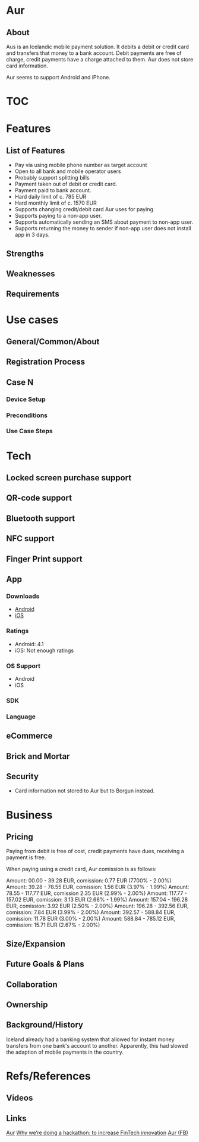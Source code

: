 # Aur

## About

Aus is an Icelandic mobile payment solution. It debits a debit or credit card and transfers that money to a bank account. Debit payments are free of charge, credit payments have a charge attached to them. Aur does not store card information.

Aur seems to support Android and iPhone.

# TOC
<!-- toc -->

# Features
## List of Features

* Pay via using mobile phone number as target account
* Open to all bank and mobile operator users
* Probably support splitting bills
* Payment taken out of debit or credit card.
* Payment paid to bank account.
* Hard daily limit of c. 785 EUR
* Hard monthly limit of c. 1570 EUR
* Supports changing credit/debit card Aur uses for paying
* Supports paying to a non-app user.
* Supports automatically sending an SMS about payment to non-app user.
* Supports returning the money to sender if non-app user does not install app in 3 days.

## Strengths
## Weaknesses
## Requirements

# Use cases
## General/Common/About
## Registration Process
## Case N
### Device Setup
### Preconditions
### Use Case Steps

# Tech
## Locked screen purchase support
## QR-code support
## Bluetooth support
## NFC support
## Finger Print support
## App
### Downloads

* [Android](https://play.google.com/store/apps/details?id=stokkur.figo.android)
* [iOS](https://itunes.apple.com/us/app/aur/id1015018499)

### Ratings

* Android: 4.1
* iOS: Not enough ratings

### OS Support

* Android
* iOS

### SDK
### Language
## eCommerce
## Brick and Mortar
## Security

* Card information not stored to Aur but to Borgun instead.

# Business
## Pricing

Paying from debit is free of cost, credit payments have dues, receiving a payment is free.

When paying using a credit card, Aur comission is as follows:

Amount:  00.00 -  39.28 EUR, comission:  0.77 EUR (7700% - 2.00%)
Amount:  39.28 -  78.55 EUR, comission:  1.56 EUR (3.97% - 1.99%)
Amount:  78.55 - 117.77 EUR, comission   2.35 EUR (2.99% - 2.00%)
Amount: 117.77 - 157.02 EUR, comission:  3.13 EUR (2.66% - 1.99%)
Amount: 157.04 - 196.28 EUR, comission:  3.92 EUR (2.50% - 2.00%)
Amount: 196.28 - 392.56 EUR, comission:  7.84 EUR (3.99% - 2.00%)
Amount: 392.57 - 588.84 EUR, comission: 11.78 EUR (3.00% - 2.00%)
Amount: 588.84 - 785.12 EUR, comission: 15.71 EUR (2.67% - 2.00%)

## Size/Expansion
## Future Goals & Plans
## Collaboration
## Ownership
## Background/History

Iceland already had a banking system that allowed for instant money transfers from one bank's account to another. Apparently, this had slowed the adaption of mobile payments in the country.

# Refs/References
## Videos
## Links

[Aur](https://www.aur.is/)
[Why we’re doing a hackathon: to increase FinTech innovation](http://northstack.is/index.php/2016/05/25/why-were-doing-a-hackathon-to-increase-fintech-innovation/)
[Aur (FB)](https://www.facebook.com/aurappid/)
